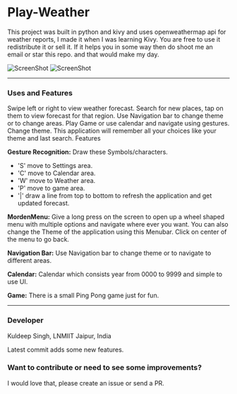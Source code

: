 # Play-Weather

This project was built in python and kivy and uses openweathermap api for weather reports, I made it when I was learning Kivy.
You are free to use it redistribute it or sell it. If it helps you in some way then do shoot me an email or star this repo. and that would make my day. 

![ScreenShot](https://raw.github.com/kiok46/Weather/master/Screenshots/Screenshot_2015-09-18-08-45-19.png) 
![ScreenShot](https://raw.github.com/kiok46/Weather/master/Screenshots/Screenshot_2015-09-18-08-48-04.png)

------------

### Uses and Features

Swipe left or right to view weather forecast. Search for new places, tap on them to view forecast for that region.
Use Navigation bar to change theme or to change areas.
Play Game or use calendar and navigate using gestures. Change theme. This application will remember all your choices like your theme and last search.
Features

**Gesture Recognition:**
Draw these Symbols/characters. 
- 'S' move to Settings area.
- 'C' move to Calendar area.
- 'W' move to Weather area.
- 'P' move to game area.
- '|' draw a line from top to bottom to refresh the application and get updated forecast.

**MordenMenu:**
Give a long press on the screen to open up a wheel shaped menu with multiple options and navigate where ever you want.
You can also change the Theme of the application using this Menubar. 
Click on center of the menu to go back.

**Navigation Bar:**
Use Navigation bar to change theme or to navigate to different areas.

**Calendar:**
Calendar which consists year from 0000 to 9999 and simple to use UI.

**Game:**
There is a small Ping Pong game just for fun.

--------------

### Developer
Kuldeep Singh, LNMIIT Jaipur, India
        

Latest commit adds some new features.

### Want to contribute or need to see some improvements?
I would love that, please create an issue or send a PR.


